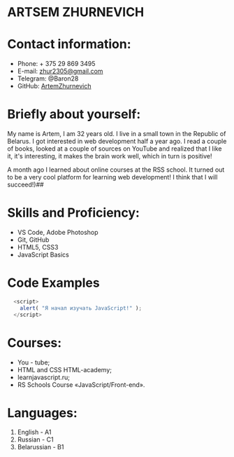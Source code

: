 **ARTSEM ZHURNEVICH**
======
**Contact information:** 
======================
* Phone: + 375 29 869 3495 
* E-mail: zhur2305@gmail.com 
* Telegram: @Baron28 
* GitHub: [ArtemZhurnevich](https://github.com/ArtemZhurnevich)

**Briefly about yourself:**
=====================================================================
My name is Artem, I am 32 years old. I live in a small town in the Republic of Belarus. I got interested in web development half a year ago. I read a couple of books, looked at a couple of sources on YouTube and realized that I like it, it's interesting, it makes the brain work well, which in turn is positive!

A month ago I learned about online courses at the RSS school. It turned out to be a very cool platform for learning web development! I think that I will succeed!)##

**Skills and Proficiency:**
===
* VS Code, Adobe Photoshop
* Git, GitHub
* HTML5, CSS3
* JavaScript Basics

**Code Examples**
================================================================================
```JavaScript
  <script>
    alert( "Я начал изучать JavaScript!" );
  </script>
```

**Courses:**
============  

* You - tube;
* HTML and CSS HTML-academy;
* learnjavascript.ru;
* RS Schools Course «JavaScript/Front-end». 

**Languages:**
=============
1. English - A1
2. Russian - С1
3. Belarussian - B1